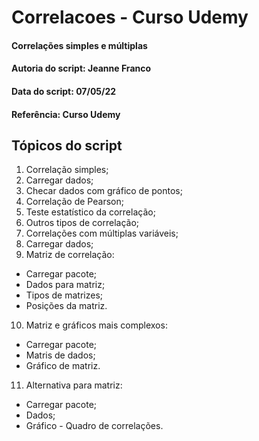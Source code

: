 # Correlacoes - Curso Udemy

#### Correlações simples e múltiplas
#### Autoria do script: Jeanne Franco
#### Data do script: 07/05/22
#### Referência: Curso Udemy

## Tópicos do script

1. Correlação simples;
2. Carregar dados;
3. Checar dados com gráfico de pontos;
4. Correlação de Pearson;
5. Teste estatístico da correlação;
6. Outros tipos de correlação;
7. Correlações com múltiplas variáveis;
8. Carregar dados;
9. Matriz de correlação:
- Carregar pacote;
- Dados para matriz;
- Tipos de matrizes;
- Posições da matriz.
10. Matriz e gráficos mais complexos:
- Carregar pacote;
- Matris de dados;
- Gráfico de matriz.
11. Alternativa para matriz:
- Carregar pacote;
- Dados;
- Gráfico - Quadro de correlações.
